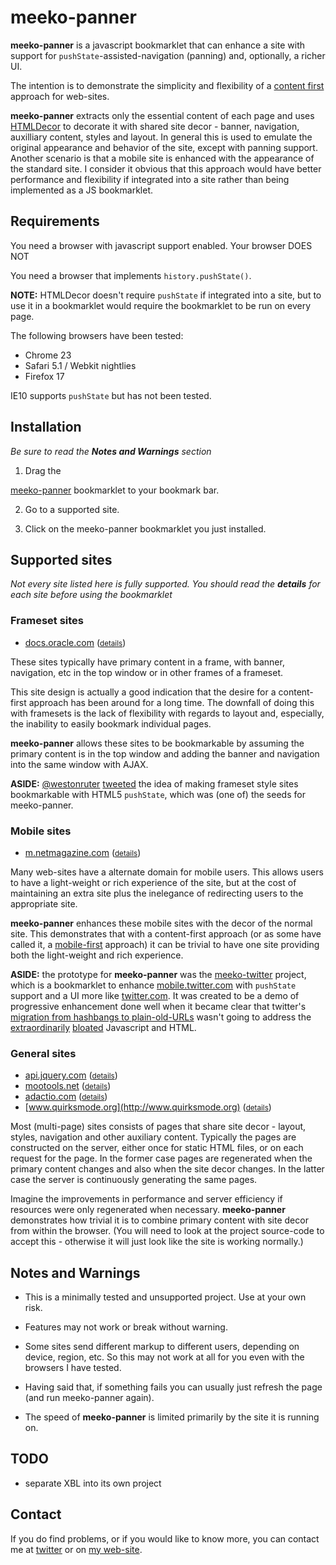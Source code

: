 meeko-panner
=============

**meeko-panner** is a javascript bookmarklet that can enhance a site with 
support for `pushState`-assisted-navigation (panning)
and, optionally, a richer UI. 

The intention is to demonstrate the simplicity and flexibility of
a [content first](http://adactio.com/journal/4523/) approach for web-sites.

**meeko-panner** extracts only the essential content of each page and 
uses [HTMLDecor](http://github.com/shogun70/HTMLDecor) to 
decorate it with shared site decor -
banner, navigation, auxilliary content, styles and layout.
In general this is used to emulate the original appearance and behavior of the site,
except with panning support. 
Another scenario is that a mobile site is enhanced with the appearance of the standard site. 
I consider it obvious that this approach would have better performance and flexibility
if integrated into a site rather than being implemented as a JS bookmarklet. 


Requirements
------------

You need a browser with javascript support enabled. <script type="text/javascript">document.write("Your browser DOES")</script><noscript>Your browser DOES NOT</noscript>  

You need a browser that implements `history.pushState()`. <script type="text/javascript">document.write("Your browser ", !!history.pushState ? "DOES" : "DOES NOT")</script><br />

<b>NOTE:</b> HTMLDecor doesn't require `pushState` if integrated into a site,
but to use it in a bookmarklet would require the bookmarklet to be run on every page. 

The following browsers have been tested:

- Chrome 23
- Safari 5.1 / Webkit nightlies
- Firefox 17

IE10 supports `pushState` but has not been tested.


Installation
------------

*Be sure to read the **Notes and Warnings** section*

1. Drag the
<a title="meeko-panner" href="javascript:var decorBase = (location.protocol == 'https:') ? 'https://d3g4qkktqnw71.cloudfront.net/meeko-panner/' : 'http://dist.meekostuff.net/meeko-panner/'; var script=document.createElement('script'); script.src=decorBase + 'loader.js'; document.getElementsByTagName('head')[0].appendChild(script); void(0);">
meeko-panner</a> bookmarklet to your bookmark bar.

2. Go to a supported site. 

3. Click on the meeko-panner bookmarklet you just installed. 


Supported sites
---------------

*Not every site listed here is fully supported. You should read the **details** for each site before using the bookmarklet*

### Frameset sites

- [docs.oracle.com](http://docs.oracle.com) (<small>[details](docs.oracle.com/)</small>)

These sites typically have primary content in a frame, with banner, navigation, etc
in the top window or in other frames of a frameset.

This site design is actually a good indication that the desire for
a content-first approach has been around for a long time.
The downfall of doing this with framesets is the lack of flexibility
with regards to layout and, especially, the inability to easily bookmark individual pages. 

**meeko-panner** allows these sites to be bookmarkable by assuming the
primary content is in the top window and adding the banner and navigation
into the same window with AJAX. 

<b>ASIDE:</b> [@westonruter](http://twitter.com/westonruter) [tweeted](https://twitter.com/westonruter/status/197650657501659137)
the idea of making frameset style sites bookmarkable with HTML5 `pushState`,
which was (one of) the seeds for meeko-panner.  


### Mobile sites

- [m.netmagazine.com](http://m.netmagazine.com) (<small>[details](m.netmagazine.com/)</small>)

Many web-sites have a alternate domain for mobile users.
This allows users to have a light-weight or rich experience of the site,
but at the cost of maintaining an extra site plus 
the inelegance of redirecting users to the appropriate site. 

**meeko-panner** enhances these mobile sites with the decor of the normal site. 
This demonstrates that with a content-first approach
(or as some have called it, a [mobile-first](http://www.lukew.com/ff/entry.asp?933) approach)
it can be trivial to have one site providing both the light-weight and rich experience. 

<b>ASIDE:</b> the prototype for **meeko-panner** was the
[meeko-twitter](http://dist.meekostuff.net/meeko-twitter/) project,  
which is a bookmarklet to enhance [mobile.twitter.com](http://mobile.twitter.com) with `pushState` support and a UI more like [twitter.com](http://twitter.com). 
It was created to be a demo of progressive enhancement done well when it became clear that twitter's
[migration from hashbangs to plain-old-URLs](http://engineering.twitter.com/2012/05/improving-performance-on-twittercom.html)
wasn't going to address the [extraordinarily](http://mike.teczno.com/notes/bandwidth.html)
[bloated](http://www.meekostuff.net/blog/Twitter-without-Hashbangs/) Javascript and HTML.


### General sites

- [api.jquery.com](http://api.jquery.com) (<small>[details](api.jquery.com/)</small>)
- [mootools.net](http://mootools.net) (<small>[details](mootools.net/)</small>)
- [adactio.com](http://adactio.com) (<small>[details](adactio.com/)</small>)
- [www.quirksmode.org](http://www.quirksmode.org) (<small>[details](www.quirksmode.org/)</small>)

Most (multi-page) sites consists of pages that share site decor - layout, styles, navigation and other auxiliary content.
Typically the pages are constructed on the server, either once for static HTML files,
or on each request for the page. 
In the former case pages are regenerated when the primary content changes and also when the site decor changes.
In the latter case the server is continuously generating the same pages. 

Imagine the improvements in performance and server efficiency if resources were only regenerated when necessary. 
**meeko-panner** demonstrates how trivial it is to combine primary content with 
site decor from within the browser.
(You will need to look at the project source-code to accept this -
otherwise it will just look like the site is working normally.)


Notes and Warnings
------------------

- This is a minimally tested and unsupported project. Use at your own risk.

- Features may not work or break without warning. 

- Some sites send different markup to different users, depending on device, region, etc.
So this may not work at all for you even with the browsers I have tested. 

- Having said that, if something fails you can usually just refresh the page (and run meeko-panner again).

- The speed of **meeko-panner** is limited primarily by the site it is running on. 


TODO
----

- separate XBL into its own project


Contact
-------

If you do find problems, or if you would like to know more, you can contact me at [twitter](https://twitter.com/Meekostuff)
or on [my web-site](http://meekostuff.net).
